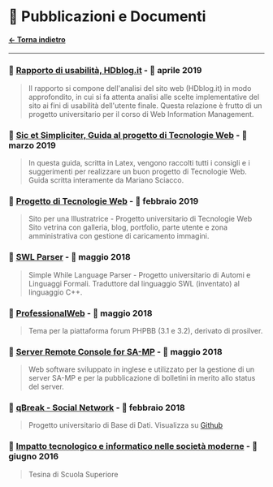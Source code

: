 
# 📜 Pubblicazioni e Documenti
#### [← Torna indietro](./)

---

### 📌 [Rapporto di usabilità, HDblog.it](http://public.marianosciacco.it/wim_progetto_hdblog.pdf) - 📅 aprile 2019

> Il rapporto si compone dell'analisi del sito web (HDblog.it) in modo approfondito, in cui si fa attenta analisi alle scelte implementative del sito ai fini di usabilità dell'utente finale. Questa relazione è frutto di un progetto universitario per il corso di Web Information Management.


### 📌 [Sic et Simpliciter, Guida al progetto di Tecnologie Web](http://public.marianosciacco.it/guida_tecweb_unipd.pdf) - 📅 marzo 2019

> In questa guida, scritta in Latex, vengono raccolti tutti i consigli e i suggerimenti per realizzare un buon progetto di Tecnologie Web. Guida scritta interamente da Mariano Sciacco.


### 📌 [Progetto di Tecnologie Web](http://tecweb.marianosciacco.it) - 📅 febbraio 2019

> Sito per una Illustratrice - Progetto universitario di Tecnologie Web 
Sito vetrina con galleria, blog, portfolio, parte utente e zona amministrativa con gestione di caricamento immagini.


### 📌 [SWL Parser](http://swl.marianosciacco.it) - 📅 maggio 2018

> Simple While Language Parser - Progetto universitario di Automi e Linguaggi Formali. 
Traduttore dal linguaggio SWL (inventato) al linguaggio C++.


### 📌 [ProfessionalWeb](http://pw.marianosciacco.it) - 📅 maggio 2018

> Tema per la piattaforma forum PHPBB (3.1 e 3.2), derivato di prosilver.


### 📌 [Server Remote Console for SA-MP](https://github.com/Maxelweb/ServerRemoteConsoleSAMP) - 📅 maggio 2018

> Web software sviluppato in inglese e utilizzato per la gestione di un server SA-MP e per la pubblicazione di bolletini in merito allo status del server.


### 📌 [qBreak - Social Network](http://public.marianosciacco.it/qbreak_unipd.pdf) - 📅 febbraio 2018

> Progetto universitario di Base di Dati. Visualizza su [Github](https://github.com/Maxelweb/qBreakDatabaseUNIPD)


### 📌 [Impatto tecnologico e informatico nelle società moderne](http://public.marianosciacco.it/tesina_superiori.pdf) - 📅 giugno 2016

> Tesina di Scuola Superiore









